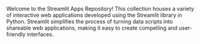 Welcome to the Streamlit Apps Repository! This collection houses a variety of interactive web applications developed using the Streamlit library in Python. Streamlit simplifies the process of turning data scripts into shareable web applications, making it easy to create compelling and user-friendly interfaces.
